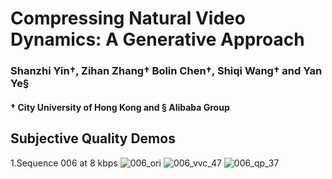# Compressing Natural Video Dynamics: A Generative Approach

### Shanzhi Yin&dagger;, Zihan Zhang&dagger; Bolin Chen&dagger;, Shiqi Wang&dagger; and Yan Ye&sect;

#### &dagger; City University of Hong Kong and &sect; Alibaba Group

## Subjective Quality Demos
1.Sequence 006 at 8 kbps
![006_ori](https://github.com/user-attachments/assets/0aca478e-252f-42d1-8664-b90a011ee9fc) 
![006_vvc_47](https://github.com/user-attachments/assets/ed68ea78-4346-46e4-b938-22fe7fd8e3d6)
![006_qp_37](https://github.com/user-attachments/assets/351d1d88-88b3-4a3e-b080-6669dd421382)
